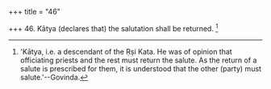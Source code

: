 +++
title = "46"

+++
46. Kātya (declares that) the salutation shall be returned. [^39] 


[^39]:  'Kātya, i.e. a descendant of the Ṛṣi Kata. He was of opinion that officiating priests and the rest must return the salute. As the return of a salute is prescribed for them, it is understood that the other (party) must salute.'--Govinda.
